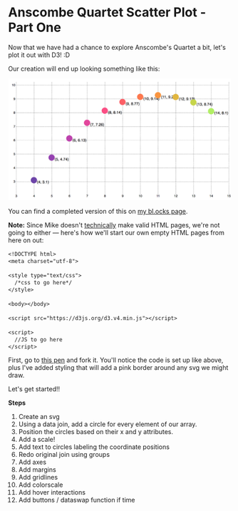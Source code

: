 # Anscombe Quartet Scatter Plot - Part One

Now that we have had a chance to explore Anscombe's Quartet a bit, let's plot it out with D3! :D

Our creation will end up looking something like this:

<img src="imgs/anscombe1.png" width="500px;"/>

You can find a completed version of this on [my bl.ocks page](https://bl.ocks.org/molliemarie/f30308e1c28a3fbda8eda6c72cfa9fc7).

**Note:** Since Mike doesn't [technically](https://bl.ocks.org/mbostock/3887118) make valid HTML pages, we're not going to either — here's how we'll start our own empty HTML pages from here on out:

  ```
  <!DOCTYPE html>
  <meta charset="utf-8">

  <style type="text/css">
    /*css to go here*/
  </style>

  <body></body>

 <script src="https://d3js.org/d3.v4.min.js"></script>
 
  <script>
    //JS to go here
  </script>

  ```

  
First, go to [this pen](https://codepen.io/molliemarie/pen/vQwrBm) and fork it. You'll notice the code is set up like above, plus I've added styling that will add a pink border around any svg we might draw.

Let's get started!!

**Steps**
1. Create an svg
2. Using a data join, add a circle for every element of our array.
3. Position the circles based on their x and y attributes.
4. Add a scale!
5. Add text to circles labeling the coordinate positions
6. Redo original join using groups
7. Add axes
8. Add margins
9. Add gridlines
10. Add colorscale
11. Add hover interactions
12. Add buttons / dataswap function if time
